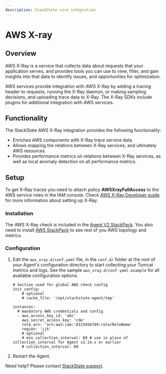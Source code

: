 ```yaml
---
description: StackState core integration
---
```


# AWS X-ray

## Overview

AWS X-Ray is a service that collects data about requests that your application serves, and provides tools you can use to view, filter, and gain insights into that data to identify issues, and opportunities for optimization.

AWS services provide integration with AWS X-Ray by adding a tracing header to requests, running the X-Ray daemon, or making sampling decisions, and uploading trace data to X-Ray. The X-Ray SDKs include plugins for additional integration with AWS services.

## Functionality

The StackState AWS X-Ray integration provides the following functionality:

* Enriches AWS components with X-Ray trace service data.
* Allows mapping the relations between X-Ray services, and ultimately AWS resources.
* Provides performance metrics on relations between X-Ray services, as well as local anomaly detection on all performance metrics.

## Setup

To get X-Ray traces you need to attach policy **AWSXrayFullAccess** to the AWS service roles in the IAM console. Check [AWS X-Ray Developer guide](https://docs.aws.amazon.com/xray/latest/devguide/aws-xray.html) for more information about setting up X-Ray.

### Installation

The AWS X-Ray check is included in the [Agent V2 StackPack](../agent.md). You also need to install [AWS StackPack](aws.md) to see rest of you AWS topology and metrics.

### Configuration

1. Edit the `aws_xray.d/conf.yaml` file, in the `conf.d/` folder at the root of your Agent's configuration directory to start collecting your Tomcat metrics and logs. See the sample `aws_xray.d/conf.yaml.example` for all available configuration options.
    ```text
    # Section used for global AWS check config
    init_config:
        # optional
        # cache_file: '/opt/stackstate-agent/tmp'
    
    instances:
      # mandatory AWS credentials and config
      - aws_access_key_id: 'abc'
        aws_secret_access_key: 'cde'
        role_arn: 'arn:aws:iam::0123456789:role/RoleName'
        region: 'ijk'
        # optional
        # min_collection_interval: 60 # use in place of collection_interval for Agent v2.14.x or earlier  
        # collection_interval: 60
    ```

2. Restart the Agent.

Need help? Please contact [StackState support](http://support.stackstate.com/).

